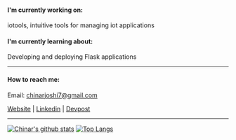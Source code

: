 #### I'm currently working on:
iotools, intuitive tools for managing iot applications

#### I'm currently learning about:
Developing and deploying Flask applications

<hr>

#### How to reach me:

Email: chinarjoshi7@gmail.com

[Website](https://chinarjoshi.github.io) |
[Linkedin](https://www.linkedin.com/in/chinarjoshi/) |
[Devpost](https://devpost.com/chinarjoshi)

<hr>

[![Chinar's github stats](https://github-readme-stats.vercel.app/api?username=chinarjoshi&show_icons=true&hide_border=true&theme=github_dark)](https://github.com/anuraghazra/github-readme-stats)
[![Top Langs](https://github-readme-stats.vercel.app/api/top-langs/?username=chinarjoshi&layout=compact&hide_border=true&exclude_repo=chinarjoshi.github.io&theme=github_dark)](https://chinarjoshi.com)
